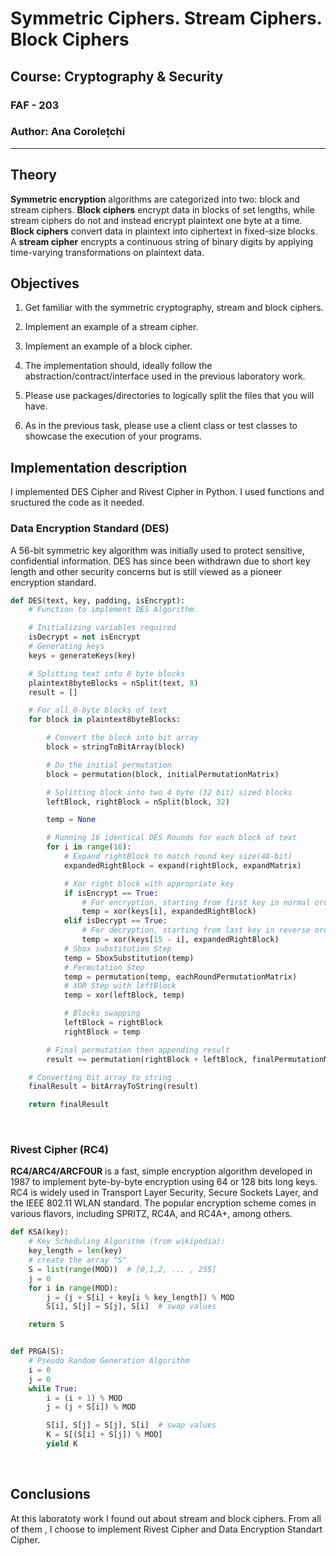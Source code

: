 # Symmetric Ciphers. Stream Ciphers. Block Ciphers

## Course: Cryptography & Security

### FAF - 203

### Author: Ana Corolețchi

----

## Theory

**Symmetric encryption** algorithms are categorized into two: block and stream ciphers. **Block ciphers** encrypt data in blocks of set lengths, while stream ciphers do not and instead encrypt plaintext one byte at a time. **Block ciphers** convert data in plaintext into ciphertext in fixed-size blocks. A **stream cipher** encrypts a continuous string of binary digits by applying time-varying transformations on plaintext data.

## Objectives

1. Get familiar with the symmetric cryptography, stream and block ciphers.

2. Implement an example of a stream cipher.

3. Implement an example of a block cipher.

4. The implementation should, ideally follow the abstraction/contract/interface used in the previous laboratory work.

5. Please use packages/directories to logically split the files that you will have.

6. As in the previous task, please use a client class or test classes to showcase the execution of your programs.

## Implementation description

I implemented DES Cipher and Rivest Cipher in Python. I used functions and sructured the code as it needed.
</br>

### Data Encryption Standard (DES)

A 56-bit symmetric key algorithm was initially used to protect sensitive, confidential information. DES has since been withdrawn due to short key length and other security concerns but is still viewed as a pioneer encryption standard.

```python
def DES(text, key, padding, isEncrypt):
    # Function to implement DES Algorithm.

    # Initializing variables required
    isDecrypt = not isEncrypt
    # Generating keys
    keys = generateKeys(key)

    # Splitting text into 8 byte blocks
    plaintext8byteBlocks = nSplit(text, 8)
    result = []

    # For all 8-byte blocks of text
    for block in plaintext8byteBlocks:

        # Convert the block into bit array
        block = stringToBitArray(block)

        # Do the initial permutation
        block = permutation(block, initialPermutationMatrix)

        # Splitting block into two 4 byte (32 bit) sized blocks
        leftBlock, rightBlock = nSplit(block, 32)

        temp = None

        # Running 16 identical DES Rounds for each block of text
        for i in range(16):
            # Expand rightBlock to match round key size(48-bit)
            expandedRightBlock = expand(rightBlock, expandMatrix)

            # Xor right block with appropriate key
            if isEncrypt == True:
                # For encryption, starting from first key in normal order
                temp = xor(keys[i], expandedRightBlock)
            elif isDecrypt == True:
                # For decryption, starting from last key in reverse order
                temp = xor(keys[15 - i], expandedRightBlock)
            # Sbox substitution Step
            temp = SboxSubstitution(temp)
            # Permutation Step
            temp = permutation(temp, eachRoundPermutationMatrix)
            # XOR Step with leftBlock
            temp = xor(leftBlock, temp)

            # Blocks swapping
            leftBlock = rightBlock
            rightBlock = temp

        # Final permutation then appending result
        result += permutation(rightBlock + leftBlock, finalPermutationMatrix)

    # Converting bit array to string
    finalResult = bitArrayToString(result)

    return finalResult
```

</br>

### Rivest Cipher (RC4)

**RC4/ARC4/ARCFOUR** is a fast, simple encryption algorithm developed in 1987 to implement byte-by-byte encryption using 64 or 128 bits long keys. RC4 is widely used in Transport Layer Security, Secure Sockets Layer, and the IEEE 802.11 WLAN standard. The popular encryption scheme comes in various flavors, including SPRITZ, RC4A, and RC4A+, among others.

```python
def KSA(key):
    # Key Scheduling Algorithm (from wikipedia):
    key_length = len(key)
    # create the array "S"
    S = list(range(MOD))  # [0,1,2, ... , 255]
    j = 0
    for i in range(MOD):
        j = (j + S[i] + key[i % key_length]) % MOD
        S[i], S[j] = S[j], S[i]  # swap values

    return S


def PRGA(S):
    # Pseudo Random Generation Algorithm
    i = 0
    j = 0
    while True:
        i = (i + 1) % MOD
        j = (j + S[i]) % MOD

        S[i], S[j] = S[j], S[i]  # swap values
        K = S[(S[i] + S[j]) % MOD]
        yield K
```

</br>

## Conclusions

At this laboratoty work I found out about stream and block ciphers. From all of them , I choose to implement Rivest Cipher and Data Encryption Standart Cipher.
